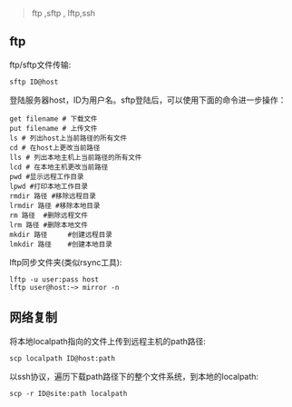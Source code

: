 > ftp ,sftp , lftp,ssh

ftp
---

ftp/sftp文件传输:

````
sftp ID@host
````
    
登陆服务器host，ID为用户名。sftp登陆后，可以使用下面的命令进一步操作：

````
get filename # 下载文件
put filename # 上传文件
ls # 列出host上当前路径的所有文件
cd # 在host上更改当前路径
lls # 列出本地主机上当前路径的所有文件
lcd # 在本地主机更改当前路径
pwd #显示远程工作目录
lpwd #打印本地工作目录
rmdir 路径 #移除远程目录
lrmdir 路径 #移除本地目录
rm 路径  #删除远程文件
lrm 路径 #删除本地文件
mkdir 路径     #创建远程目录
lmkdir 路径    #创建本地目录
````

lftp同步文件夹(类似rsync工具):

````
lftp -u user:pass host
lftp user@host:~> mirror -n
````

网络复制
---
将本地localpath指向的文件上传到远程主机的path路径:

````
scp localpath ID@host:path
````
    
以ssh协议，遍历下载path路径下的整个文件系统，到本地的localpath:

````
scp -r ID@site:path localpath
````